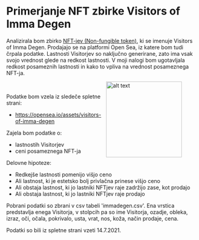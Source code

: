 # Primerjanje NFT zbirke Visitors of Imma Degen

Analizirala bom zbirko [NFT-jev (Non-fungible token)](https://www.theverge.com/22310188/nft-explainer-what-is-blockchain-crypto-art-faq), ki se imenuje Visitors of Imma Degen. Prodajajo se na platformi Open Sea, iz katere bom tudi črpala podatke. Lastnosti Visitorjev so naključno generirane, zato ima vsak svojo vrednost glede na redkost lastnosti. V moji nalogi bom ugotavljala redkost posameznih lastnosti in kako to vpliva na vrednost posameznega NFT-ja.

<figure align>
  <img src="https://lh3.googleusercontent.com/uheB3AQcDJ2et9fjOqMKxTgS5FobhsRvqo4ZTA8hZBvJLuVDwG_XaoRtodshA42JN6PPDf_ciMOAcC-wXSroi-dWg_hM5PxTIofiOA=w600" alt="alt text" width="200" height="200" align = "right">

</figure>

<br clear="left"/>

Podatke bom vzela iz sledeče spletne strani:

* https://opensea.io/assets/visitors-of-imma-degen

Zajela bom podatke o:

* lastnostih Visitorjev
* ceni posameznega NFT-ja

Delovne hipoteze:

* Redkejše lastnosti pomenijo višjo ceno
* Ali lastnost, ki je estetsko bolj privlačna prinese višjo ceno
* Ali obstaja lastnost, ki jo lastniki NFTjev raje zadržijo zase, kot prodajo
* Ali obstaja lastnost, ki jo lastniki NFTjev raje prodajo

Pobrani podatki so zbrani v csv tabeli 'immadegen.csv'. Ena vrstica predstavlja enega Visitorja, v stolpcih pa so ime Visitorja, ozadje, obleka, izraz, oči, očala, pokrivalo, usta, vrat, nos, koža, način prodaje, cena.

Podatki so bili iz spletne strani vzeti 14.7.2021.
